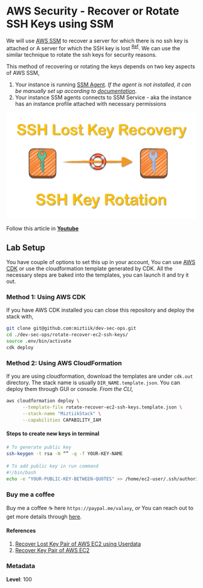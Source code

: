 # AWS Security - Recover or Rotate SSH Keys using SSM

  We will use [AWS SSM](https://www.youtube.com/watch?v=5JnOVMb4lTs) to recover a server for which there is no ssh key is attached or A server for which the SSH key is lost <sup>[Ref](#References)</sup>.  We can use the similar technique to rotate the ssh keys for security reasons.

  This method of recovering or rotating the keys depends on two key aspects of AWS SSM,
  
  1. Your instance is running [SSM Agent](https://github.com/miztiik/AWS-Demos/tree/master/How-To/setup-ssm-hybrid-environment#install-ssm-client-on-on-prem-servers). _If the agent is not installed, it can be manually set up according to [documentation](https://docs.aws.amazon.com/systems-manager/latest/userguide/sysman-manual-agent-install.html)_.
  1. Your instance SSM agents connects to SSM Service - aka the instance has an instance profile attached with necessary permissions
  
  ![Recover or Rotate SSH Keys using SSM](images/setup-ssh-key-recovery-using-userdata-valaxy-00.png)

  Follow this article in **[Youtube](https://youtu.be/a4gOXBrVe6w)**

## Lab Setup

  You have couple of options to set this up in your account, You can use [AWS CDK](https://www.youtube.com/watch?v=MKwxpszw0Rc) or use the cloudformation template generated by CDK. All the necessary steps are baked into the templates, you can launch it and try it out.

### Method 1: Using AWS CDK

  If you have AWS CDK installed you can close this repository and deploy the stack with,

  ```sh
  git clone git@github.com:miztiik/dev-sec-ops.git
  cd ./dev-sec-ops/rotate-recover-ec2-ssh-keys/
  source .env/bin/activate
  cdk deploy
  ```

### Method 2: Using AWS CloudFormation

  If you are using cloudformation, download the templates are under `cdk.out` directory. The stack name is usually `DIR_NAME.template.json`. You can deploy them through GUI or console.
  _From the CLI,_

  ```sh
  aws cloudformation deploy \
        --template-file rotate-recover-ec2-ssh-keys.template.json \
        --stack-name "MiztiikStack" \
        --capabilities CAPABILITY_IAM
  ```

#### Steps to create new keys in terminal

  ```sh
  # To generate public key
  ssh-keygen -t rsa -N “” -q -f YOUR-KEY-NAME

  # To add public key in run command
  #!/bin/bash
  echo -e "YOUR-PUBLIC-KEY-BETWEEN-QUOTES" >> /home/ec2-user/.ssh/authorized_keys
  ```

### Buy me a coffee

Buy me a coffee ☕ here `https://paypal.me/valaxy`, _or_ You can reach out to get more details through [here](https://youtube.com/c/valaxytechnologies/about).

#### References

1. [Recover Lost Key Pair of AWS EC2 using Userdata](https://www.youtube.com/watch?v=Bqt538HRsws)
1. [Recover Key Pair of AWS EC2](https://www.youtube.com/watch?v=5btWXn4yWzQ)

### Metadata

**Level**: 100

